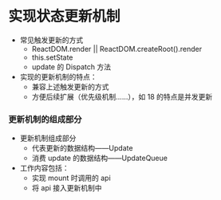 # 实现状态更新机制

- 常见触发更新的方式
  - ReactDOM.render || ReactDOM.createRoot().render
  - this.setState
  - update 的 Dispatch 方法
- 实现的更新机制的特点：
  - 兼容上述触发更新的方式
  - 方便后续扩展（优先级机制……），如 18 的特点是并发更新

### 更新机制的组成部分

- 更新机制组成部分
  - 代表更新的数据结构——Update
  - 消费 update 的数据结构——UpdateQueue
- 工作内容包括：
  - 实现 mount 时调用的 api
  - 将 api 接入更新机制中

